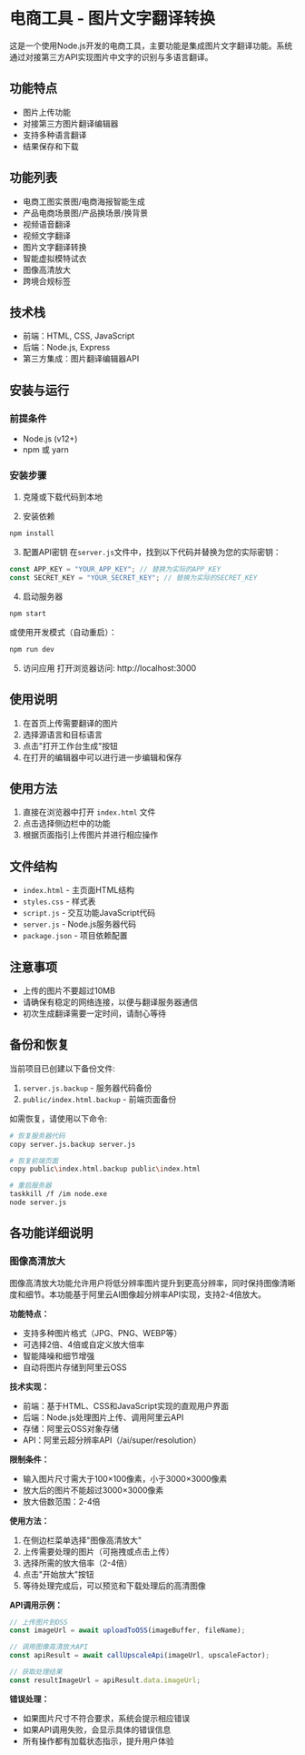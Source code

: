 # 电商工具 - 图片文字翻译转换

这是一个使用Node.js开发的电商工具，主要功能是集成图片文字翻译功能。系统通过对接第三方API实现图片中文字的识别与多语言翻译。

## 功能特点

- 图片上传功能
- 对接第三方图片翻译编辑器
- 支持多种语言翻译
- 结果保存和下载

## 功能列表

- 电商工图实景图/电商海报智能生成
- 产品电商场景图/产品换场景/换背景
- 视频语音翻译
- 视频文字翻译
- 图片文字翻译转换
- 智能虚拟模特试衣
- 图像高清放大
- 跨境合规标签

## 技术栈

- 前端：HTML, CSS, JavaScript
- 后端：Node.js, Express
- 第三方集成：图片翻译编辑器API

## 安装与运行

### 前提条件

- Node.js (v12+)
- npm 或 yarn

### 安装步骤

1. 克隆或下载代码到本地

2. 安装依赖
```bash
npm install
```

3. 配置API密钥
   在`server.js`文件中，找到以下代码并替换为您的实际密钥：
```javascript
const APP_KEY = "YOUR_APP_KEY"; // 替换为实际的APP_KEY
const SECRET_KEY = "YOUR_SECRET_KEY"; // 替换为实际的SECRET_KEY
```

4. 启动服务器
```bash
npm start
```
或使用开发模式（自动重启）：
```bash
npm run dev
```

5. 访问应用
   打开浏览器访问: http://localhost:3000

## 使用说明

1. 在首页上传需要翻译的图片
2. 选择源语言和目标语言
3. 点击"打开工作台生成"按钮
4. 在打开的编辑器中可以进行进一步编辑和保存

## 使用方法

1. 直接在浏览器中打开 `index.html` 文件
2. 点击选择侧边栏中的功能
3. 根据页面指引上传图片并进行相应操作

## 文件结构

- `index.html` - 主页面HTML结构
- `styles.css` - 样式表
- `script.js` - 交互功能JavaScript代码
- `server.js` - Node.js服务器代码
- `package.json` - 项目依赖配置

## 注意事项

- 上传的图片不要超过10MB
- 请确保有稳定的网络连接，以便与翻译服务器通信
- 初次生成翻译需要一定时间，请耐心等待

## 备份和恢复

当前项目已创建以下备份文件:

1. `server.js.backup` - 服务器代码备份
2. `public/index.html.backup` - 前端页面备份

如需恢复，请使用以下命令:

```bash
# 恢复服务器代码
copy server.js.backup server.js

# 恢复前端页面
copy public\index.html.backup public\index.html

# 重启服务器
taskkill /f /im node.exe
node server.js
```

## 各功能详细说明

### 图像高清放大

图像高清放大功能允许用户将低分辨率图片提升到更高分辨率，同时保持图像清晰度和细节。本功能基于阿里云AI图像超分辨率API实现，支持2-4倍放大。

**功能特点：**
- 支持多种图片格式（JPG、PNG、WEBP等）
- 可选择2倍、4倍或自定义放大倍率
- 智能降噪和细节增强
- 自动将图片存储到阿里云OSS

**技术实现：**
- 前端：基于HTML、CSS和JavaScript实现的直观用户界面
- 后端：Node.js处理图片上传、调用阿里云API
- 存储：阿里云OSS对象存储
- API：阿里云超分辨率API（/ai/super/resolution）

**限制条件：**
- 输入图片尺寸需大于100×100像素，小于3000×3000像素
- 放大后的图片不能超过3000×3000像素
- 放大倍数范围：2-4倍

**使用方法：**
1. 在侧边栏菜单选择"图像高清放大"
2. 上传需要处理的图片（可拖拽或点击上传）
3. 选择所需的放大倍率（2-4倍）
4. 点击"开始放大"按钮
5. 等待处理完成后，可以预览和下载处理后的高清图像

**API调用示例：**
```javascript
// 上传图片到OSS
const imageUrl = await uploadToOSS(imageBuffer, fileName);

// 调用图像高清放大API
const apiResult = await callUpscaleApi(imageUrl, upscaleFactor);

// 获取处理结果
const resultImageUrl = apiResult.data.imageUrl;
```

**错误处理：**
- 如果图片尺寸不符合要求，系统会提示相应错误
- 如果API调用失败，会显示具体的错误信息
- 所有操作都有加载状态指示，提升用户体验
